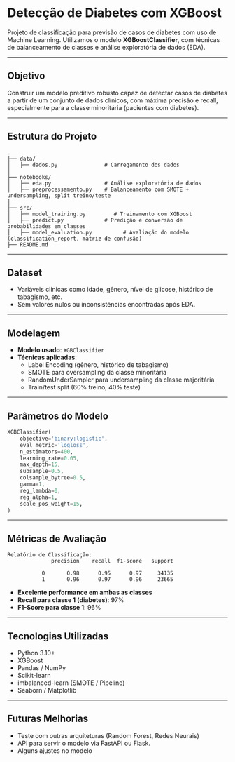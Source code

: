 # Detecção de Diabetes com XGBoost

Projeto de classificação para previsão de casos de diabetes com uso de Machine Learning. Utilizamos o modelo **XGBoostClassifier**, com técnicas de balanceamento de classes e análise exploratória de dados (EDA).

---

## Objetivo
Construir um modelo preditivo robusto capaz de detectar casos de diabetes a partir de um conjunto de dados clínicos, com máxima precisão e recall, especialmente para a classe minoritária (pacientes com diabetes).

---

## Estrutura do Projeto
```
.
├── data/
│   ├── dados.py               # Carregamento dos dados
│   
├── notebooks/
│   ├── eda.py                 # Análise exploratória de dados
│   ├── preprocessamento.py    # Balanceamento com SMOTE + undersampling, split treino/teste
│
├── src/
│   ├── model_training.py         # Treinamento com XGBoost
│   ├── predict.py             # Predição e conversão de probabilidades em classes
│   ├── model_evaluation.py          # Avaliação do modelo (classification_report, matriz de confusão)
├── README.md
```

---

## Dataset
- Variáveis clínicas como idade, gênero, nível de glicose, histórico de tabagismo, etc.
- Sem valores nulos ou inconsistências encontradas após EDA.

---

## Modelagem
- **Modelo usado**: `XGBClassifier`
- **Técnicas aplicadas**:
  - Label Encoding (gênero, histórico de tabagismo)
  - SMOTE para oversampling da classe minoritária
  - RandomUnderSampler para undersampling da classe majoritária
  - Train/test split (60% treino, 40% teste)

---

## Parâmetros do Modelo
```python
XGBClassifier(
    objective='binary:logistic',
    eval_metric='logloss',
    n_estimators=400,
    learning_rate=0.05,
    max_depth=15,
    subsample=0.5,
    colsample_bytree=0.5,
    gamma=1,
    reg_lambda=0,
    reg_alpha=1,
    scale_pos_weight=15,
)
```

---

## Métricas de Avaliação
```
Relatório de Classificação:
              precision    recall  f1-score   support

           0       0.98      0.95      0.97     34135
           1       0.96      0.97      0.96     23665
```

- **Excelente performance em ambas as classes**
- **Recall para classe 1 (diabetes)**: 97%
- **F1-Score para classe 1**: 96%

---

## Tecnologias Utilizadas
- Python 3.10+
- XGBoost
- Pandas / NumPy
- Scikit-learn
- imbalanced-learn (SMOTE / Pipeline)
- Seaborn / Matplotlib

---

## Futuras Melhorias
- Teste com outras arquiteturas (Random Forest, Redes Neurais)
- API para servir o modelo via FastAPI ou Flask.
- Alguns ajustes no modelo




